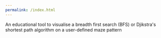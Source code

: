 ```yaml
---
permalink: /index.html
---
```


An educational tool to visualise a breadth first search (BFS) or Djikstra's shortest path algorithm on a user-defined maze pattern
